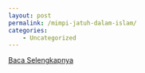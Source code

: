 ```yaml
---
layout: post
permalink: /mimpi-jatuh-dalam-islam/
categories:
    - Uncategorized
---
```


[Baca Selengkapnya](/03)